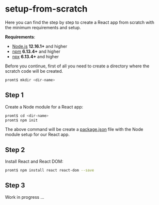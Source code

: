# setup-from-scratch

Here you can find the step by step to create a React app from scratch with the minimum requirements and setup.

**Requirements**:

* [Node.js](https://nodejs.org/en/) **12.16.1+** and higher
* [npm](https://nodejs.org/en/) **6.13.4+** and higher
* [npx](https://nodejs.org/en/) **6.13.4+** and higher

Before you continue, first of all you need to create a directory where the scratch code will be created.

```bash
promt$ mkdir <dir-name>
```

## Step 1

Create a Node module for a React app:

```bash
promt$ cd <dir-name>
promt$ npm init
```

The above command will be create a [package.json](./package.json) file with the Node module setup for our React app.

## Step 2

Install React and React DOM:

```bash
promt$ npm install react react-dom --save
```

## Step 3

Work in progress ...

